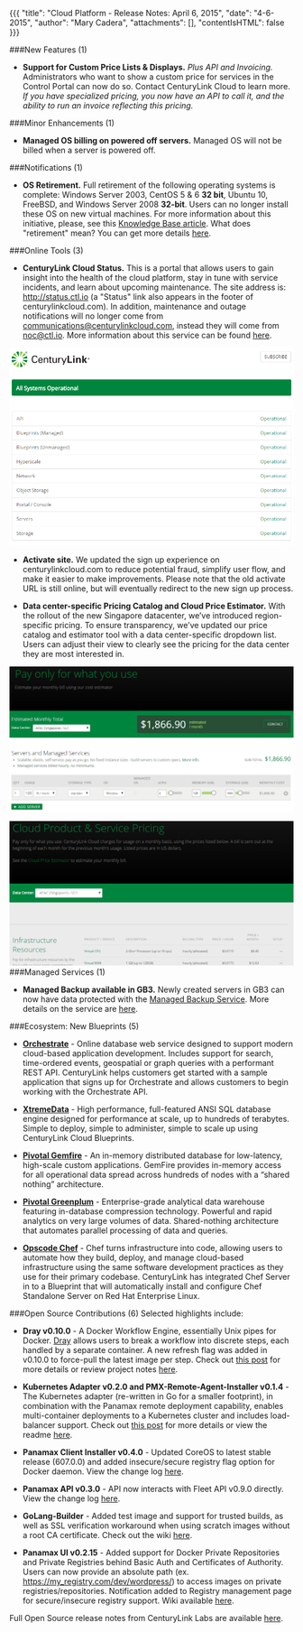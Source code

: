 {{{ "title": "Cloud Platform - Release Notes: April 6, 2015", "date": "4-6-2015", "author": "Mary Cadera", "attachments": [], "contentIsHTML": false }}}

###New Features (1)

* **Support for Custom Price Lists & Displays.** *Plus API and Invoicing.* Administrators who want to show a custom price for services in the Control Portal can now do so. Contact CenturyLink Cloud to learn more. *If you have specialized pricing, you now have an API to call it, and the ability to run an invoice reflecting this pricing.*

###Minor Enhancements (1)

* **Managed OS billing on powered off servers.** Managed OS will not be billed when a server is powered off.

###Notifications (1)

* **OS Retirement.** Full retirement of the following operating systems is complete: Windows Server 2003, CentOS 5 & 6 **32 bit**, Ubuntu 10, FreeBSD, and Windows Server 2008 **32-bit**. Users can no longer install these OS on new virtual machines. For more information about this initiative, please, see this [Knowledge Base article](../servers/operating-system-retirement-notice-feb-3-2015/). What does "retirement" mean? You can get more details [here](../servers/operating-system-template-retirement-policy/).

###Online Tools (3)

* **CenturyLink Cloud Status.** This is a portal that allows users to gain insight into the health of the cloud platform, stay in tune with service incidents, and learn about upcoming maintenance. The site address is: http://status.ctl.io (a "Status" link also appears in the footer of centurylinkcloud.com). In addition, maintenance and outage notifications will no longer come from communications@centurylinkcloud.com, instead they will come from noc@ctl.io. More information about this service can be found [here](../general/centurylink-cloud-status-faq/).

![centurylink-status](../images/centurylink-status.png)

* **Activate site.** We updated the sign up experience on centurylinkcloud.com to reduce potential fraud, simplify user flow, and make it easier to make improvements. Please note that the old activate URL is still online, but will eventually redirect to the new sign up process.

* **Data center-specific Pricing Catalog and Cloud Price Estimator.** With the rollout of the new Singapore datacenter, we’ve introduced region-specific pricing. To ensure transparency, we’ve updated our price catalog and estimator tool with a data center-specific dropdown list. Users can adjust their view to clearly see the pricing for the data center they are most interested in.

![Pricing Example 01](../images/pricing-example-01.png)

![Pricing Example 02](../images/pricing-example-02.png)
###Managed Services (1)

* **Managed Backup available in GB3.** Newly created servers in GB3 can now have data protected with the [Managed Backup Service](https://www.centurylinkcloud.com/managed-services/backup/). More details on the service are [here](../managed-services/managed-backup-frequently-asked-questions/).

###Ecosystem: New Blueprints (5)

* [**Orchestrate**](../ecosystem-partners/getting-started-with-orchestrate-blueprint/) - Online database web service designed to support modern cloud-based application development. Includes support for search, time-ordered events, geospatial or graph queries with a performant REST API. CenturyLink helps customers get started with a sample application that signs up for Orchestrate and allows customers to begin working with the Orchestrate API.

* [**XtremeData**](../ecosystem-partners/getting-started-with-xtremedata-dbx-blueprint/) - High performance, full-featured ANSI SQL database engine designed for performance at scale, up to hundreds of terabytes. Simple to deploy, simple to administer, simple to scale up using CenturyLink Cloud Blueprints.

* [**Pivotal Gemfire**](../ecosystem-partners/getting-started-with-pivotal-gemfire-blueprint/) - An in-memory distributed database for low-latency, high-scale custom applications. GemFire provides in-memory access for all operational data spread across hundreds of nodes with a “shared nothing” architecture.

* [**Pivotal Greenplum**](../ecosystem-partners/getting-started-with-pivotal-greenplum-blueprint/) - Enterprise-grade analytical data warehouse featuring in-database compression technology. Powerful and rapid analytics on very large volumes of data. Shared-nothing architecture that automates parallel processing of data and queries.

* [**Opscode Chef**](../ecosystem-partners/getting-started-with-chef-server-blueprint/) - Chef turns infrastructure into code, allowing users to automate how they build, deploy, and manage cloud-based infrastructure using the same software development practices as they use for their primary codebase. CenturyLink has integrated Chef Server in to a Blueprint that will automatically install and configure Chef Standalone Server on Red Hat Enterprise Linux.

###Open Source Contributions (6)
Selected highlights include:

* **Dray v0.10.0** - A Docker Workflow Engine, essentially Unix pipes for Docker. [Dray](http://dray.it) allows users to break a workflow into discrete steps, each handled by a separate container. A new refresh flag was added in v0.10.0 to force-pull the latest image per step. Check out [this post](http://www.centurylinklabs.com/dray-docker-workflow-engine/) for more details or review project notes [here](https://github.com/CenturyLinkLabs/dray).

* **Kubernetes Adapter v0.2.0 and PMX-Remote-Agent-Installer v0.1.4** - The Kubernetes adapter (re-written in Go for a smaller footprint), in combination with the Panamax remote deployment capability, enables multi-container deployments to a Kubernetes cluster and includes load-balancer support. Check out [this post](http://www.centurylinklabs.com/deploying-to-kubernetes-with-panamax/) for more details or view the readme [here](https://github.com/CenturyLinkLabs/panamax-kubernetes-adapter-go).

* **Panamax Client Installer v0.4.0** - Updated CoreOS to latest stable release (607.0.0) and added insecure/secure registry flag option for Docker daemon. View the change log [here](https://github.com/CenturyLinkLabs/panamax-coreos/blob/master/CHANGELOG.md#changelog).

* **Panamax API v0.3.0** - API now interacts with Fleet API v0.9.0 directly. View the change log [here](https://github.com/CenturyLinkLabs/panamax-api/blob/master/CHANGELOG.md).

* **GoLang-Builder** - Added test image and support for trusted builds, as well as SSL verification workaround when using scratch images without a root CA certificate. Check out the wiki [here](https://github.com/CenturyLinkLabs/golang-builder).

* **Panamax UI v0.2.15** - Added support for Docker Private Repositories and Private Registries behind Basic Auth and Certificates of Authority. Users can now provide an absolute path (ex. https://my_registry.com/dev/wordpress/) to access images on private registries/repositories. Notification added to Registry management page for secure/insecure registry support. Wiki available [here]( https://github.com/CenturyLinkLabs/panamax-ui).


Full Open Source release notes from CenturyLink Labs are available [here](https://github.com/CenturyLinkLabs/panamax-ui/wiki/Release-Notes).
